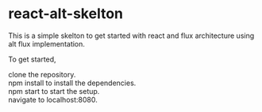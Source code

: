 # react-alt-skelton

This is a simple skelton to get started with react and flux architecture using alt flux implementation. 

To get started,

clone the repository. <br/>
npm install to install the dependencies.<br/>
npm start to start the setup.<br/>
navigate to localhost:8080.<br/>
